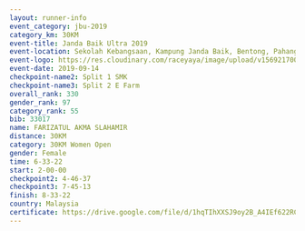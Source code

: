 ```yaml
---
layout: runner-info 
event_category: jbu-2019 
category_km: 30KM 
event-title: Janda Baik Ultra 2019
event-location: Sekolah Kebangsaan, Kampung Janda Baik, Bentong, Pahang, Malaysia 
event-logo: https://res.cloudinary.com/raceyaya/image/upload/v1569217009/logo/janda-baik_vch1pc.jpg 
event-date: 2019-09-14 
checkpoint-name2: Split 1 SMK 
checkpoint-name3: Split 2 E Farm 
overall_rank: 330
gender_rank: 97
category_rank: 55
bib: 33017
name: FARIZATUL AKMA SLAHAMIR
distance: 30KM
category: 30KM Women Open
gender: Female
time: 6-33-22
start: 2-00-00
checkpoint2: 4-46-37
checkpoint3: 7-45-13
finish: 8-33-22
country: Malaysia
certificate: https://drive.google.com/file/d/1hqTIhXXSJ9oy2B_A4IEf622RCd46p015/view?usp=sharing
---
```

